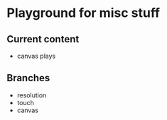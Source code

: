 Playground for misc stuff
=========================

Current content
---------------
- canvas plays

Branches
--------
- resolution
- touch
- canvas
